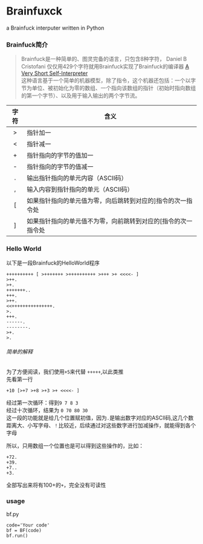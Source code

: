 # Brainfuxck
a Brainfuck interputer written in Python

### Brainfuck简介

>Brainfuck是一种简单的、图灵完备的语言，只包含8种字符， Daniel B Cristofani 仅仅用429个字符就用Brainfuck实现了Brainfuck的编译器 [A Very Short Self-Interpreter](https://arxiv.org/abs/cs/0311032v1)  
这种语言基于一个简单的机器模型，除了指令，这个机器还包括：一个以字节为单位、被初始化为零的数组、一个指向该数组的指针（初始时指向数组的第一个字节）、以及用于输入输出的两个字节流。


| 字符  | 含义                                                          |
| :---: | ------------------------------------------------------------- |
|   >   | 指针加一                                                      |
|   <   | 指针减一                                                      |
|   +   | 指针指向的字节的值加一                                        |
|   -   | 指针指向的字节的值减一                                        |
|   .   | 输出指针指向的单元内容（ASCⅡ码）                              |
|   ,   | 输入内容到指针指向的单元（ASCⅡ码）                            |
|   [   | 如果指针指向的单元值为零，向后跳转到对应的]指令的次一指令处   |
|   ]   | 如果指针指向的单元值不为零，向前跳转到对应的[指令的次一指令处 |

### Hello World
以下是一段Brainfuck的HelloWorld程序
```
++++++++++ [ >+++++++ >++++++++++ >+++ >+ <<<<- ]
>++.
>+.
+++++++..
+++.
>++.
<<+++++++++++++++.
>.
+++.
------.
--------.
>+.
>.

```

###### 简单的解释
为了方便阅读，我们使用` +5 `来代替 `+++++`,以此类推  
先看第一行

```
+10 [>+7 >+8 >+3 >+ <<<<- ]
```
经过第一次循环：得到`9 7 8 3 `  
经过十次循环，结果为 `0 70 80 30`  
这一段的功能就是给几个位置赋初值，因为`.`是输出数字对应的ASCII码,这几个数距离大、小写字母、`！`比较近，后续通过对这些数字进行加减操作，就能得到各个字母


所以，只用数组一个位置也是可以得到这些操作的，比如：
```
+72.
+39.
+7..
+3.
```
全部写出来将有100+的`+`，完全没有可读性
### usage
bf.py
```
code='Your code'
bf = BF(code)
bf.run()
```
